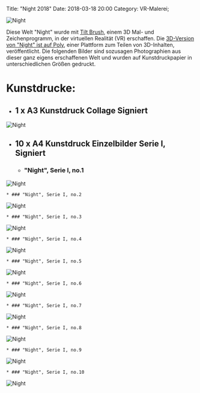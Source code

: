 Title: "Night 2018"
Date: 2018-03-18 20:00
Category: VR-Malerei;

![Night](./images/vrnight/cr-smeerws-night1.jpg "Night")


Diese Welt "Night" wurde mit [Tilt Brush](https://www.tiltbrush.com/), einem 3D Mal- und Zeichenprogramm, in der virtuellen Realität (VR) erschaffen. Die [3D-Version von "Night" ist auf Poly](https://poly.google.com/view/ar7FNP1UH_v), einer Plattform zum Teilen von 3D-Inhalten, veröffentlicht. Die folgenden Bilder sind sozusagen Photographien aus dieser ganz eigens erschaffenen Welt und wurden auf Kunstdruckpapier in unterschiedlichen Größen gedruckt.

# Kunstdrucke:

* ## 1 x A3 Kunstdruck Collage Signiert
![Night](./images/vrnight/cr-smeerws-night-a3.jpg "Night")

* ## 10 x A4 Kunstdruck Einzelbilder Serie I, Signiert 

    * ### "Night", Serie I, no.1
![Night](./images/vrnight/cr-smeerws-night-web-1.jpg "Night no.1")

    * ### "Night", Serie I, no.2
![Night](./images/vrnight/cr-smeerws-night-web-2.jpg "Night no.2")

    * ### "Night", Serie I, no.3
![Night](./images/vrnight/cr-smeerws-night-web-3.jpg "Night no.3")

    * ### "Night", Serie I, no.4
![Night](./images/vrnight/cr-smeerws-night-web-4.jpg "Night no.4")

    * ### "Night", Serie I, no.5
![Night](./images/vrnight/cr-smeerws-night-web-5.jpg "Night no.5")

    * ### "Night", Serie I, no.6
![Night](./images/vrnight/cr-smeerws-night-web-6.jpg "Night no.6")

    * ### "Night", Serie I, no.7
![Night](./images/vrnight/cr-smeerws-night-web-7.jpg "Night no.7")

    * ### "Night", Serie I, no.8
![Night](./images/vrnight/cr-smeerws-night-web-8.jpg "Night no.8")

    * ### "Night", Serie I, no.9
![Night](./images/vrnight/cr-smeerws-night-web-9.jpg "Night no.9")

    * ### "Night", Serie I, no.10
![Night](./images/vrnight/cr-smeerws-night-web-10.jpg "Night no.10")
